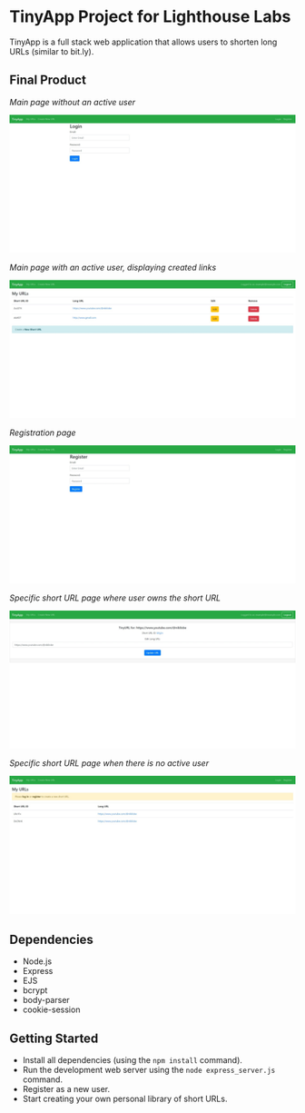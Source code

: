 # **TinyApp Project for Lighthouse Labs**

TinyApp is a full stack web application that allows users to shorten long URLs (similar to bit.ly).

## Final Product

*Main page without an active user*

!["Screenshot of login page"](/docs/login_page.jpeg)

*Main page with an active user, displaying created links*

!["Screenshot of URLs page with user logged in"](/docs/main_page_logged_in_with_links.jpeg)

*Registration page*

!["Screenshot of register page"](/docs/registration_page.jpeg)

*Specific short URL page where user owns the short URL*

!["Screenshot of URLs page with user logged in"](/docs/url_edit_logged_in.jpeg)

*Specific short URL page when there is no active user*

!["Screenshot of URLs page with no user logged in"](/docs/main_page_not_logged_in.jpeg)


## Dependencies

- Node.js
- Express
- EJS
- bcrypt
- body-parser
- cookie-session

## Getting Started

- Install all dependencies (using the `npm install` command).
- Run the development web server using the `node express_server.js` command.
- Register as a new user.
- Start creating your own personal library of short URLs. 
